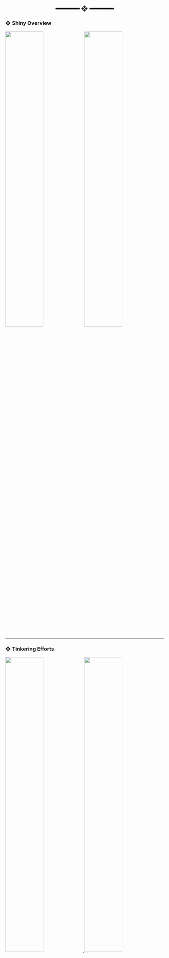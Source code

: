 <h2 align="center"> ━━━━━━  ❖  ━━━━━━ </h2>

### ❖ Shiny Overview

<a href="https://github.com/dotzenith/dotzenith">
  <img src="https://stats.danshu.co/?username=dotzenith&rank_icon=percentile&show_icons=true&hide_border=true&title_color=1E1E2E&text_color=1E1E2E&icon_color=1E1E2E&bg_color=b4befe&line_height=29" width="49%"/>
</a>
<a href="https://github.com/dotzenith/dotzenith">
  <img src="https://stats.danshu.co/top-langs/?username=dotzenith&layout=compact&hide_border=true&title_color=1E1E2E&text_color=1E1E2E&icon_color=1E1E2E&bg_color=b4befe&hide=javascript,java,Vim%20script,CSS,Ruby,Jinja,TypeScript,Swift,Shell&exclude_repo=hilde,hydrated,SMYA,blog,WritingAnInterpreterInGo,WritingACompilerInGo&langs_count=4" width="49%"/>
</a>

---

### ❖ Tinkering Efforts

<a href="https://github.com/dotzenith/TheSeptaTimes.rs">
  <img src="https://stats.danshu.co/pin/?username=dotzenith&repo=TheSeptaTimes.rs&hide_border=true&title_color=1E1E2E&text_color=1E1E2E&icon_color=1E1E2E&bg_color=fab387" width="49%"/>
</a>
<a href="https://github.com/dotzenith/tilde">
  <img src="https://stats.danshu.co/pin/?username=dotzenith&repo=tilde&hide_border=true&title_color=1E1E2E&text_color=1E1E2E&icon_color=1E1E2E&bg_color=fab387" width="49%"/>
</a>
<a href="https://github.com/dotzenith/SeptaPlusPlus">
  <img src="https://stats.danshu.co/pin/?username=dotzenith&repo=SeptaPlusPlus&hide_border=true&title_color=1E1E2E&text_color=1E1E2E&icon_color=1E1E2E&bg_color=a6e3a1" width="49%"/>
</a>
<a href="https://github.com/dotzenith/ZenDNS">
  <img src="https://stats.danshu.co/pin/?username=dotzenith&repo=ZenDNS&hide_border=true&title_color=1E1E2E&text_color=1E1E2E&icon_color=1E1E2E&bg_color=a6e3a1" width="49%"/>
</a>
<a href="https://github.com/dotzenith/lovesay.rs">
  <img src="https://stats.danshu.co/pin/?username=dotzenith&repo=lovesay.rs&hide_border=true&title_color=1E1E2E&text_color=1E1E2E&icon_color=1E1E2E&bg_color=f9e2af" width="49%"/>
</a>
<a href="https://github.com/dotzenith/dotconfig">
  <img src="https://stats.danshu.co/pin/?username=dotzenith&repo=dotconfig&hide_border=true&title_color=1E1E2E&text_color=1E1E2E&icon_color=1E1E2E&bg_color=f9e2af" width="49%"/>
</a>
